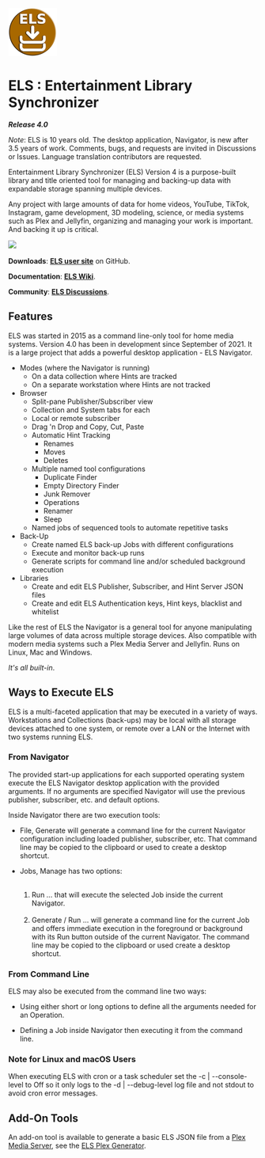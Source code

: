 ![ELS logo](https://github.com/Corionis/ELS/blob/master/artifacts/images/els-logo-98px.png)

# ELS : Entertainment Library Synchronizer

_**Release 4.0**_

_Note_: ELS is 10 years old. The desktop application, Navigator, is new after 3.5 years of
work. Comments, bugs, and requests are invited in Discussions or Issues. Language 
translation contributors are requested.

Entertainment Library Synchronizer (ELS) Version 4 is a purpose-built library
and title oriented tool for managing and backing-up data with expandable storage
spanning multiple devices.

Any project with large amounts of data for home videos, YouTube, TikTok, Instagram, 
game development, 3D modeling, science, or media systems such as Plex and Jellyfin,
organizing and managing your work is important. And backing it up is critical.

<img src="https://corionis.github.io/ELS/assets/images/media-server-01.png" border="0"/>

**Downloads**: **[ELS user site](https://corionis.github.io/ELS/)** on GitHub.

**Documentation**: **[ELS Wiki](https://github.com/Corionis/ELS/wiki)**.

**Community**: **[ELS Discussions](https://github.com/Corionis/ELS/discussions)**.

## Features

ELS was started in 2015 as a command line-only tool for home media systems. 
Version 4.0 has been in development since September of 2021. It is a large
project that adds a powerful desktop application - ELS Navigator.

*   Modes (where the Navigator is running)
    *   On a data collection where Hints are tracked
    *   On a separate workstation where Hints are not tracked
*   Browser
    *   Split-pane Publisher/Subscriber view
    *   Collection and System tabs for each
    *   Local or remote subscriber
    *   Drag 'n Drop and Copy, Cut, Paste
    *   Automatic Hint Tracking
        *   Renames
        *   Moves
        *   Deletes
    *   Multiple named tool configurations
        *   Duplicate Finder
        *   Empty Directory Finder
        *   Junk Remover
        *   Operations
        *   Renamer
        *   Sleep
    *   Named jobs of sequenced tools to automate repetitive tasks
*   Back-Up
    *   Create named ELS back-up Jobs with different configurations
    *   Execute and monitor back-up runs
    *   Generate scripts for command line and/or scheduled background execution
*   Libraries
    *   Create and edit ELS Publisher, Subscriber, and Hint Server JSON files
    *   Create and edit ELS Authentication keys, Hint keys, blacklist and whitelist

Like the rest of ELS the Navigator is a general tool for anyone manipulating large
volumes of data across multiple storage devices. Also compatible with modern
media systems such a Plex Media Server and Jellyfin. Runs on Linux, Mac and Windows.

_It's all built-in_.

## Ways to Execute ELS

ELS is a multi-faceted application that may be executed in a variety of ways.
Workstations and Collections (back-ups) may be local with all storage devices
attached to one system, or remote over a LAN or the Internet with two systems
running ELS.

### From Navigator

The provided start-up applications for each supported operating system execute
the ELS Navigator desktop application with the provided arguments. If no arguments
are specified Navigator will use the previous publisher, subscriber, etc. and
default options.

Inside Navigator there are two execution tools:

*   File, Generate will generate a command line for the current Navigator
    configuration including loaded publisher, subscriber, etc. That command
    line may be copied to the clipboard or used to create a desktop shortcut.


*   Jobs, Manage has two options:
    <br/><br/>
    1. Run ... that will execute the selected Job inside the current Navigator.
       <br/><br/>
    2.  Generate / Run ... will generate a command line for the current Job 
        and offers immediate execution in the foreground or background with
        its Run button outside of the current Navigator. The command line
        may be copied to the clipboard or used create a desktop shortcut.

### From Command Line

ELS may also be executed from the command line two ways:

*   Using either short or long options to define all the arguments needed for an Operation.


*   Defining a Job inside Navigator then executing it from the command line.

### Note for Linux and macOS Users

When executing ELS with cron or a task scheduler set the -c | --console-level to Off so it only logs to the -d | --debug-level log file and not stdout to avoid cron error messages.


## Add-On Tools

An add-on tool is available to generate a basic ELS JSON file from a
[Plex Media Server](https://www.plex.tv), see the [ELS Plex
Generator](https://github.com/Corionis/ELS-Plex-Generator).


<br/><br/>
